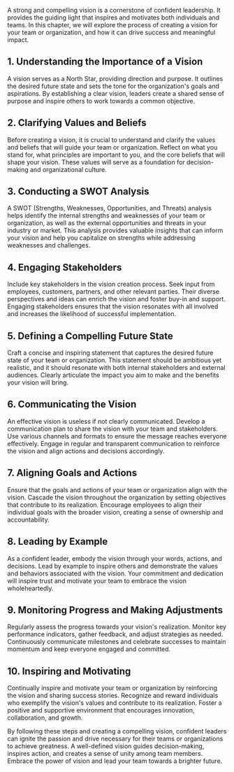 
A strong and compelling vision is a cornerstone of confident leadership. It provides the guiding light that inspires and motivates both individuals and teams. In this chapter, we will explore the process of creating a vision for your team or organization, and how it can drive success and meaningful impact.

**1. Understanding the Importance of a Vision**
-----------------------------------------------

A vision serves as a North Star, providing direction and purpose. It outlines the desired future state and sets the tone for the organization's goals and aspirations. By establishing a clear vision, leaders create a shared sense of purpose and inspire others to work towards a common objective.

**2. Clarifying Values and Beliefs**
------------------------------------

Before creating a vision, it is crucial to understand and clarify the values and beliefs that will guide your team or organization. Reflect on what you stand for, what principles are important to you, and the core beliefs that will shape your vision. These values will serve as a foundation for decision-making and organizational culture.

**3. Conducting a SWOT Analysis**
---------------------------------

A SWOT (Strengths, Weaknesses, Opportunities, and Threats) analysis helps identify the internal strengths and weaknesses of your team or organization, as well as the external opportunities and threats in your industry or market. This analysis provides valuable insights that can inform your vision and help you capitalize on strengths while addressing weaknesses and challenges.

**4. Engaging Stakeholders**
----------------------------

Include key stakeholders in the vision creation process. Seek input from employees, customers, partners, and other relevant parties. Their diverse perspectives and ideas can enrich the vision and foster buy-in and support. Engaging stakeholders ensures that the vision resonates with all involved and increases the likelihood of successful implementation.

**5. Defining a Compelling Future State**
-----------------------------------------

Craft a concise and inspiring statement that captures the desired future state of your team or organization. This statement should be ambitious yet realistic, and it should resonate with both internal stakeholders and external audiences. Clearly articulate the impact you aim to make and the benefits your vision will bring.

**6. Communicating the Vision**
-------------------------------

An effective vision is useless if not clearly communicated. Develop a communication plan to share the vision with your team and stakeholders. Use various channels and formats to ensure the message reaches everyone effectively. Engage in regular and transparent communication to reinforce the vision and align actions and decisions accordingly.

**7. Aligning Goals and Actions**
---------------------------------

Ensure that the goals and actions of your team or organization align with the vision. Cascade the vision throughout the organization by setting objectives that contribute to its realization. Encourage employees to align their individual goals with the broader vision, creating a sense of ownership and accountability.

**8. Leading by Example**
-------------------------

As a confident leader, embody the vision through your words, actions, and decisions. Lead by example to inspire others and demonstrate the values and behaviors associated with the vision. Your commitment and dedication will inspire trust and motivate your team to embrace the vision wholeheartedly.

**9. Monitoring Progress and Making Adjustments**
-------------------------------------------------

Regularly assess the progress towards your vision's realization. Monitor key performance indicators, gather feedback, and adjust strategies as needed. Continuously communicate milestones and celebrate successes to maintain momentum and keep everyone engaged and committed.

**10. Inspiring and Motivating**
--------------------------------

Continually inspire and motivate your team or organization by reinforcing the vision and sharing success stories. Recognize and reward individuals who exemplify the vision's values and contribute to its realization. Foster a positive and supportive environment that encourages innovation, collaboration, and growth.

By following these steps and creating a compelling vision, confident leaders can ignite the passion and drive necessary for their teams or organizations to achieve greatness. A well-defined vision guides decision-making, inspires action, and creates a sense of unity among team members. Embrace the power of vision and lead your team towards a brighter future.
